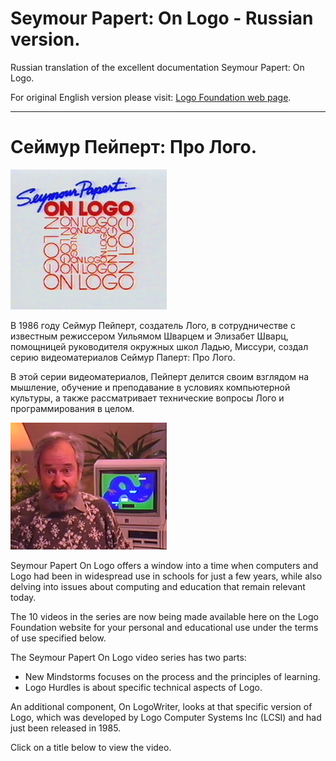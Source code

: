 

# Seymour Papert: On Logo - Russian version.

Russian translation of the excellent documentation Seymour Papert: On Logo.

For original English version please visit:
[Logo Foundation web page](https://el.media.mit.edu/logo-foundation/resources/onlogo/index.html).

---

# Сеймур Пейперт: Про Лого.

![SeymourPapert_On_Logo-ru](./images/onlogo.png)

В 1986 году Сеймур Пейперт, создатель Лого, в сотрудничестве с известным режиссером Уильямом Шварцем и Элизабет Шварц, помощницей руководителя окружных школ Ладью, Миссури, создал серию видеоматериалов Сеймур Паперт: Про Лого.

В этой серии видеоматериалов, Пейперт делится своим взглядом на мышление, обучение и преподавание в условиях компьютерной культуры, а также рассматривает технические вопросы Лого и программирования в целом.

![SeymourPapert_On_Logo-ru](./images/seymour.png)

Seymour Papert On Logo offers a window into a time when computers and Logo had been in widespread use in schools for just a few years, while also delving into issues about computing and education that remain relevant today.

The 10 videos in the series are now being made available here on the Logo Foundation website for your personal and educational use under the terms of use specified below.

The Seymour Papert On Logo video series has two parts:

* New Mindstorms focuses on the process and the principles of learning.
* Logo Hurdles is about specific technical aspects of Logo.

An additional component, On LogoWriter, looks at that specific version of Logo, which was developed by Logo Computer Systems Inc (LCSI) and had just been released in 1985.

Click on a title below to view the video. 
